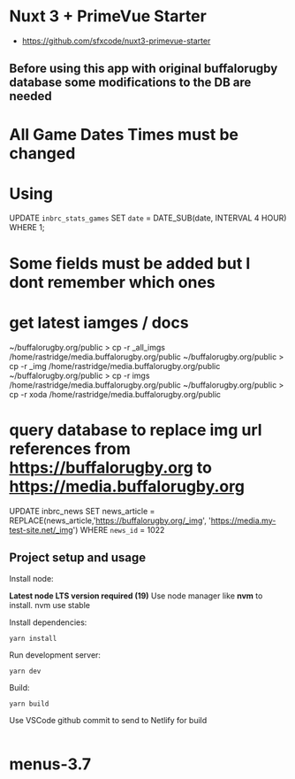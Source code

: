 # Nuxt 3 + PrimeVue Starter

- https://github.com/sfxcode/nuxt3-primevue-starter

## Before using this app with original buffalorugby database some modifications to the DB are needed

# All Game Dates Times must be changed

# Using

UPDATE `inbrc_stats_games` SET `date` = DATE_SUB(date, INTERVAL 4 HOUR) WHERE 1;

# Some fields must be added but I dont remember which ones

# get latest iamges / docs

~/buffalorugby.org/public > cp -r \_all_imgs /home/rastridge/media.buffalorugby.org/public
~/buffalorugby.org/public > cp -r \_img /home/rastridge/media.buffalorugby.org/public
~/buffalorugby.org/public > cp -r imgs /home/rastridge/media.buffalorugby.org/public
~/buffalorugby.org/public > cp -r xoda /home/rastridge/media.buffalorugby.org/public

# query database to replace img url references from https://buffalorugby.org to https://media.buffalorugby.org

UPDATE inbrc_news SET news_article = REPLACE(news_article,'https://buffalorugby.org/_img', 'https://media.my-test-site.net/_img') WHERE `news_id` = 1022

## Project setup and usage

Install node:

**Latest node LTS version required (19)**
Use node manager like **nvm** to install.
nvm use stable

Install dependencies:

```
yarn install
```

Run development server:

```
yarn dev
```

Build:

```
yarn build
```

Use VSCode github commit to send to Netlify for build

```

```
# menus-3.7
